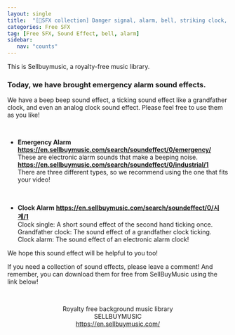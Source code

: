```yaml
---
layout: single
title:  "[📂SFX collection] Danger signal, alarm, bell, striking clock, Tick Tock"
categories: Free SFX
tag: [Free SFX, Sound Effect, bell, alarm]
sidebar:
   nav: "counts"
---
```

<p></p><p>This is Sellbuymusic, a royalty-free music library.</p>
<h3>Today, we have brought emergency alarm sound effects.</h3>
<p>We have a beep beep sound effect, a ticking sound effect like a grandfather clock, and even an analog clock sound effect. Please feel free to use them as you like!</p><p><br /></p>
<ul>
<li><b>Emergency Alarm</b><br /><strong><a href="https://en.sellbuymusic.com/search/soundeffect/0/emergency/">https://en.sellbuymusic.com/search/soundeffect/0/emergency/</a><br /></strong>These are electronic alarm sounds that make a beeping noise.
<strong><a href="https://en.sellbuymusic.com/search/soundeffect/0/industrial/1">https://en.sellbuymusic.com/search/soundeffect/0/industrial/1</a><br /></strong>There are three different types, so we recommend using the one that fits your video!</li></ul><p><br /></p>
<ul>
<li><strong>Clock Alarm</strong>
<strong><a href="https://en.sellbuymusic.com/search/soundeffect/0/%EC%8B%9C%EA%B3%84/1"></a><a href="https://en.sellbuymusic.com/search/soundeffect/0/%EC%8B%9C%EA%B3%84/1">https://en.sellbuymusic.com/search/soundeffect/0/시계/1</a><br /></strong>Clock single: A short sound effect of the second hand ticking once.<br />Grandfather clock: The sound effect of a grandfather clock ticking.<br />Clock alarm: The sound effect of an electronic alarm clock!</li>
</ul>
<p>We hope this sound effect will be helpful to you too!</p>
<p>If you need a collection of sound effects, please leave a comment!
And remember, you can download them for free from SellBuyMusic using the link below!</p>
<p><br /></p><p></p><div style="text-align: center;">Royalty free background music library</div><div style="text-align: center;">SELLBUYMUSIC</div><div style="text-align: center;"><a href="https://en.sellbuymusic.com/"></a><a href="https://en.sellbuymusic.com/">https://en.sellbuymusic.com/</a></div><br />